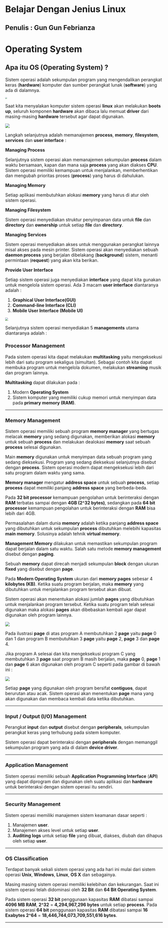 # Belajar Dengan Jenius Linux

## Penulis : Gun Gun Febrianza

# Operating System

## Apa itu OS (Operating System) ?

Sistem operasi adalah sekumpulan program yang mengendalikan perangkat keras (**hardware**) komputer dan sumber perangkat lunak (**software**) yang ada di dalamnya. 

<img src="../assets/Operating-System.png" style="zoom:37%;" />

Saat kita menyalakan komputer sistem operasi **linux** akan melakukan **boots up**, seluruh komponen **hardware** akan dibaca lalu memuat **driver** dari masing-masing **hardware** tersebut agar dapat digunakan.

<img src="../assets/LinuxOSProcess.png" style="zoom:87%;" />

Langkah selanjutnya adalah memanajemen **process**, **memory**, **filesystem**, **services** dan **user interface** :

**Managing Process**

Selanjutnya sistem operasi akan memanajemen sekumpulan **process** dalam waktu bersamaan, kapan dan mana saja **process** yang akan diakses **CPU**. Sistem operasi memiliki kemampuan untuk menjalankan, memberhentikan dan mengubah prioritas proses (**process**) yang harus di dahulukan.

**Managing Memory**

Setiap aplikasi membutuhkan alokasi **memory** yang harus di atur oleh sistem operasi.

**Managing Filesystem**

Sistem operasi menyediakan struktur penyimpanan data untuk **file** dan **directory** dan **ownership** untuk setiap **file** dan **directory**.

**Managing Services**

Sistem operasi menyediakan akses untuk menggunakan perangkat lainnya misal akses pada mesin printer. Sistem operasi akan menyediakan sebuah **daemon process** yang berjalan dibelakang (**background**) sistem, menanti permintaan (**request**) yang akan kita berikan.

**Provide User Interface**

Setiap sistem operasi juga menyediakan **interface** yang dapat kita gunakan untuk mengelola sistem operasi. Ada 3 macam **user interface** diantaranya adalah :

1. **Graphical User Interface(GUI)**
2. **Command-line Interface (CLI)**
3. **Mobile User Interface (Mobile UI)**

<img src="../assets/Operating-System2.png" style="zoom:57%;" />

Selanjutnya sistem operasi menyediakan 5 **managements** utama diantaranya adalah :

### Processor Management

Pada sistem operasi kita dapat melakukan **multitasking** yaitu mengeksekusi lebih dari satu program sekaligus (simultan). Sebagai contoh kita dapat membuka program untuk mengelola dokumen, melakukan **streaming** musik dan program lainnya.

**Multitasking** dapat dilakukan pada :

1. Modern **Operating System**
2. Sistem komputer yang memiliki cukup memori untuk menyimpan data pada **primary memory (RAM)**.

------



### Memory Management

Sistem operasi memiliki sebuah program **memory manager** yang bertugas melacak **memory** yang sedang digunakan, memberikan alokasi **memory** untuk sebuah **process** dan melakukan dealokasi **memory** saat sebuah **process** selesai digunakan.

Main **memory** digunakan untuk menyimpan data sebuah program yang sedang dieksekusi. Program yang sedang dieksekusi selanjutnya disebut dengan **process**. Sistem operasi modern dapat mengeksekusi lebih dari satu program dalam waktu yang sama.

**Memory manager** mengatur **address space** untuk sebuah **process**, setiap **process** dapat memiliki panjang **address space** yang berbeda-beda. 

Pada **32 bit processor** kemampuan pengolahan untuk berinteraksi dengan **RAM** terbatas sampai dengan **4GB (2^32 bytes)**, sedangkan pada **64 bit processor** kemampuan pengolahan untuk berinteraksi dengan **RAM** bisa lebih dari 4GB.

Permasalahan dalam dunia **memory** adalah ketika panjang **address space** yang dibutuhkan untuk sekumpulan **process** dibutuhkan melebihi kapasitas **main memory**. Solusinya adalah tehnik **virtual memory**.

**Management Memory** dilakukan untuk memastikan sekumpulan program dapat berjalan dalam satu waktu. Salah satu metode **memory management** disebut dengan **paging**.

Sebuah **memory** dapat direcah menjadi sekumpulan **block** dengan ukuran **fixed** yang disebut dengan **page**.

Pada **Modern Operating System** ukuran dari **memory pages** sebesar 4 **kilobytes (KB)**. Ketika suatu program berjalan, maka **memory** yang dibutuhkan untuk menjalankan program tersebut akan dibuat.

Sistem operasi akan menentukan alokasi jumlah **pages** yang dibutuhkan untuk menjalankan program tersebut. Ketika suatu program telah selesai digunakan maka alokasi **pages** akan dibebaskan kembali agar dapat digunakan oleh program lainnya.

<img src="../assets/LinuxOSMemory.png" style="zoom:87%;" />

Pada ilustrasi **page** di atas program A membutuhkan 2 **page** yaitu **page** 0 dan 1 dan program B membutuhkan 3 **page** yaitu **page** 2, **page** 3 dan **page** 4. 

Jika program A selesai dan kita mengeksekusi program C yang membutuhkan 3 **page** saat program B masih berjalan, maka **page** 0, **page** 1 dan **page** 6 akan digunakan oleh program C seperti pada gambar di bawah ini :

<img src="../assets/LinuxOSMemory2.png" style="zoom:87%;" />

Setiap **page**  yang digunakan oleh program bersifat **contiguos**, dapat berurutan atau acak. Sistem operasi akan menentukan **page**  mana yang akan digunakan dan membaca kembali data ketika dibutuhkan.

-----



### Input / Output (I/O) Management

Perangkat **input** dan **output** disebut dengan **peripherals**, sekumpulan perangkat keras yang terhubung pada sistem komputer. 

Sistem operasi dapat berinteraksi dengan **peripherals** dengan memanggil sekumpulan program yang ada di dalam **device driver**.

------



### Application Management

Sistem operasi memiliki sebuah **Application Programming Interface** (**API**) yang dapat diprogram dan digunakan oleh suatu aplikasi dan **hardware** untuk berinteraksi dengan sistem operasi itu sendiri. 

----



### Security Management

Sistem operasi memiliki manajemen sistem keamanan dasar seperti :

1. Manajemen **user**.
2. Manajemen akses level untuk setiap **user**.
3. **Auditing logs** untuk setiap **file** yang dibuat, diakses, diubah dan dihapus oleh setiap **user**.

-----



### OS Classification

Terdapat banyak sekali sistem operasi yang ada hari ini mulai dari sistem operasi **Unix**, **Windows**, **Linux**, **OS X** dan sebagainya. 

Masing masing sistem operasi memiliki kelebihan dan kekurangan. Saat ini sistem operasi telah didominasi oleh **32 Bit** dan **64 Bit Operating System**. 

Pada sistem operasi **32 bit** penggunaan kapasitas **RAM** dibatasi sampai **4096 MB RAM**, **2^32** = **4,294,967,296 bytes** untuk setiap **process**. Pada sistem operasi **64 bit** penggunaan kapasitas **RAM** dibatasi sampai **16 Exabytes 2^64** = **18,446,744,073,709,551,616 bytes**. 

---------

